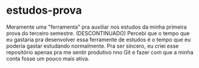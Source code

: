 # estudos-prova
Meramente uma "ferramenta" pra auxiliar nos estudos da minha primeira prova do terceiro semestre.
(DESCONTINUADO)
Percebi que o tempo que eu gastaria pra desenvolver essa ferramente de estudos é o tempo que eu poderia gastar estudando normalmente. Pra ser sincero, eu criei esse repositório apenas pra me sentir produtivo nno Git e fazer com que a minha conta fosse um pouco mais ativa.
